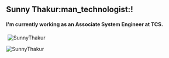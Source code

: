<h2>
 Sunny Thakur:man_technologist:!
</h2>

<h4>
  I'm currently working as an Associate System Engineer at TCS.
</h4>
<!--<!-- Begin Stats Cards -->

<p>&nbsp;<img align="center" src="https://github-readme-stats.vercel.app/api?username=sunnythakr&show_icons=true&locale=en&theme=tokyonight" alt="SunnyThakur" /></p>

<p><img align="center" src="https://github-readme-streak-stats.herokuapp.com/?user=sunnythakr&&theme=tokyonight" alt="SunnyThakur" /></p>
<!--  End Stats Cards -->
